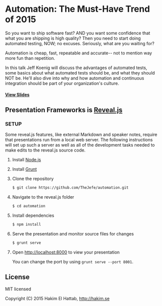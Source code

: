 # Automation: The Must-Have Trend of 2015

So you want to ship software fast? AND you want some confidence that what you are shipping is high quality? Then you need to start doing automated testing, NOW; no excuses. Seriously, what are you waiting for?

Automation is cheap, fast, repeatable and accurate-- not to mention way more fun than repetition.

In this talk Jeff Koenig will discuss the advantages of automated tests, some basics about what automated tests should be, and what they should NOT be. He'll also dive into why and how automation and continuous integration should be part of your organization's culture.

#### [View Slides](http://TheJefe.github.io/automation)

## Presentation Frameworks is [Reveal.js](https://github.com/hakimel/reveal.js)

### SETUP

Some reveal.js features, like external Markdown and speaker notes, require that presentations run from a local web server. The following instructions will set up such a server as well as all of the development tasks needed to make edits to the reveal.js source code.

1. Install [Node.js](http://nodejs.org/)

2. Install [Grunt](http://gruntjs.com/getting-started#installing-the-cli)

4. Clone the repository
   ```sh
   $ git clone https://github.com/TheJefe/automation.git
   ```

5. Navigate to the reveal.js folder
   ```sh
   $ cd automation
   ```

6. Install dependencies
   ```sh
   $ npm install
   ```

7. Serve the presentation and monitor source files for changes
   ```sh
   $ grunt serve
   ```

8. Open <http://localhost:8000> to view your presentation

   You can change the port by using `grunt serve --port 8001`.

## License

MIT licensed

Copyright (C) 2015 Hakim El Hattab, http://hakim.se
